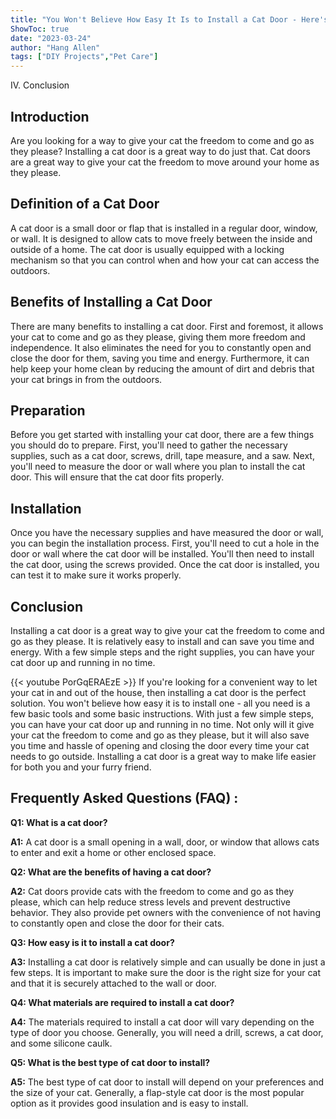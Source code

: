 ```yaml
---
title: "You Won't Believe How Easy It Is to Install a Cat Door - Here's How!"
ShowToc: true 
date: "2023-03-24"
author: "Hang Allen" 
tags: ["DIY Projects","Pet Care"]
---
```

IV. Conclusion

## Introduction

Are you looking for a way to give your cat the freedom to come and go as they please? Installing a cat door is a great way to do just that. Cat doors are a great way to give your cat the freedom to move around your home as they please. 

## Definition of a Cat Door

A cat door is a small door or flap that is installed in a regular door, window, or wall. It is designed to allow cats to move freely between the inside and outside of a home. The cat door is usually equipped with a locking mechanism so that you can control when and how your cat can access the outdoors. 

## Benefits of Installing a Cat Door

There are many benefits to installing a cat door. First and foremost, it allows your cat to come and go as they please, giving them more freedom and independence. It also eliminates the need for you to constantly open and close the door for them, saving you time and energy. Furthermore, it can help keep your home clean by reducing the amount of dirt and debris that your cat brings in from the outdoors. 

## Preparation

Before you get started with installing your cat door, there are a few things you should do to prepare. First, you'll need to gather the necessary supplies, such as a cat door, screws, drill, tape measure, and a saw. Next, you'll need to measure the door or wall where you plan to install the cat door. This will ensure that the cat door fits properly. 

## Installation

Once you have the necessary supplies and have measured the door or wall, you can begin the installation process. First, you'll need to cut a hole in the door or wall where the cat door will be installed. You'll then need to install the cat door, using the screws provided. Once the cat door is installed, you can test it to make sure it works properly. 

## Conclusion

Installing a cat door is a great way to give your cat the freedom to come and go as they please. It is relatively easy to install and can save you time and energy. With a few simple steps and the right supplies, you can have your cat door up and running in no time.

{{< youtube PorGqERAEzE >}} 
If you're looking for a convenient way to let your cat in and out of the house, then installing a cat door is the perfect solution. You won't believe how easy it is to install one - all you need is a few basic tools and some basic instructions. With just a few simple steps, you can have your cat door up and running in no time. Not only will it give your cat the freedom to come and go as they please, but it will also save you time and hassle of opening and closing the door every time your cat needs to go outside. Installing a cat door is a great way to make life easier for both you and your furry friend.

## Frequently Asked Questions (FAQ) :
**Q1: What is a cat door?**

**A1:** A cat door is a small opening in a wall, door, or window that allows cats to enter and exit a home or other enclosed space. 

**Q2: What are the benefits of having a cat door?**

**A2:** Cat doors provide cats with the freedom to come and go as they please, which can help reduce stress levels and prevent destructive behavior. They also provide pet owners with the convenience of not having to constantly open and close the door for their cats. 

**Q3: How easy is it to install a cat door?**

**A3:** Installing a cat door is relatively simple and can usually be done in just a few steps. It is important to make sure the door is the right size for your cat and that it is securely attached to the wall or door. 

**Q4: What materials are required to install a cat door?**

**A4:** The materials required to install a cat door will vary depending on the type of door you choose. Generally, you will need a drill, screws, a cat door, and some silicone caulk. 

**Q5: What is the best type of cat door to install?**

**A5:** The best type of cat door to install will depend on your preferences and the size of your cat. Generally, a flap-style cat door is the most popular option as it provides good insulation and is easy to install.





